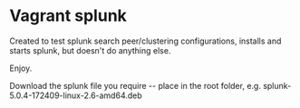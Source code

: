 # Vagrant splunk

Created to test splunk search peer/clustering configurations, installs and starts splunk, but doesn't do anything else.

Enjoy.

Download the splunk file you require -- place in the root folder, e.g. splunk-5.0.4-172409-linux-2.6-amd64.deb
